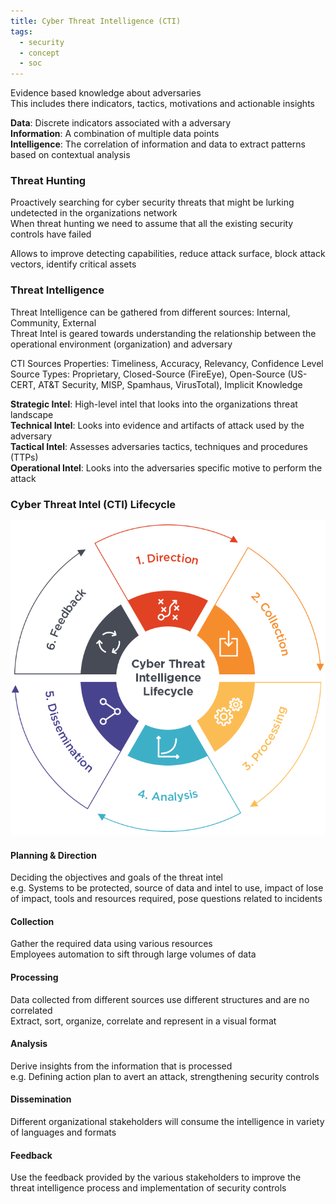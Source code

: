 ```yaml
---
title: Cyber Threat Intelligence (CTI)
tags:
  - security
  - concept
  - soc
---
```


Evidence based knowledge about adversaries  
This includes there indicators, tactics, motivations and actionable insights

**Data**: Discrete indicators associated with a adversary  
**Information**: A combination of multiple data points  
**Intelligence**: The correlation of information and data to extract patterns based on contextual analysis

### Threat Hunting

Proactively searching for cyber security threats that might be lurking undetected in the organizations network  
When threat hunting we need to assume that all the existing security controls have failed  

Allows to improve detecting capabilities, reduce attack surface, block attack vectors, identify critical assets

### Threat Intelligence


Threat Intelligence can be gathered from different sources: Internal, Community, External  
Threat Intel is geared towards understanding the relationship  between the operational environment (organization) and adversary  

CTI Sources Properties: Timeliness, Accuracy, Relevancy, Confidence Level  
Source Types: Proprietary, Closed-Source (FireEye), Open-Source (US-CERT, AT&T Security, MISP, Spamhaus, VirusTotal), Implicit Knowledge

**Strategic Intel**: High-level intel that looks into the organizations threat landscape  
**Technical Intel**: Looks into evidence and artifacts of attack used by the adversary  
**Tactical Intel**: Assesses adversaries tactics, techniques and procedures (TTPs)  
**Operational Intel**: Looks into the adversaries specific motive to perform the attack

### Cyber Threat Intel (CTI) Lifecycle

![CTI Lifecycle|360](../images/cti-lifecycle.png)

#### Planning & Direction
Deciding the objectives and goals of the threat intel  
e.g. Systems to be protected, source of data and intel to use, impact of lose of impact, tools and resources required, pose questions related to incidents

#### Collection
Gather the required data using various resources  
Employees automation to sift through large volumes of data

#### Processing
Data collected from different sources use different structures and are no correlated  
Extract, sort, organize, correlate and represent in a visual format

#### Analysis
Derive insights from the information that is processed  
e.g. Defining action plan to avert an attack, strengthening security controls

#### Dissemination
Different organizational stakeholders will consume the intelligence in variety of languages and formats

#### Feedback
Use the feedback provided by the various stakeholders to improve the threat intelligence process and implementation of security controls